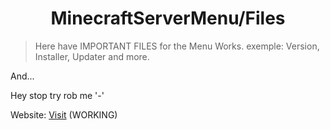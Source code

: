 <h1 align="center"> MinecraftServerMenu/Files </h1>

> Here have IMPORTANT FILES for the Menu Works. exemple: Version, Installer, Updater and more.

And...

Hey stop try rob me '-'

Website: [Visit](https://gabrielramires.github.io/MinecraftServerMenu) (WORKING)
